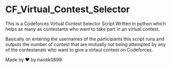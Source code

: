 # CF_Virtual_Contest_Selector

This is a Codeforces Virtual Contest Selector Script Written in python which helps as many as contestants who want to take part in an virtual contest.


Basically on entering the usernames of the participants this script runs and outputs the number of contest that are mutually not being attempted by any of the contestanats who want to give a virtaul contest on Codeforces.


Made by ❤ by hardik0899

